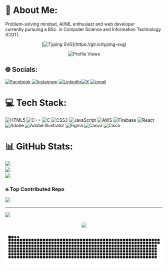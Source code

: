# 💫 About Me:
Problem-solving mindset, AI/ML enthusiast and web developer<br> currently pursuing a BSc. in Computer Science and Information Technology (CSIT).

<div align="center">
  
  [![Typing SVG](https://readme-typing-svg.herokuapp.com?font=Fira+Code&size=22&duration=3000&pause=1000&color=36BCF7&center=true&vCenter=true&width=600&lines=Passionate+about+Web+Development;Open+Source+Contributer;Graphic+Designer;Welcome+to+my+GitHub+Profile!)](https://git.io/typing-svg)
  
  ![Profile Views](https://komarev.com/ghpvc/?username=rajanpanth&label=Profile%20views&color=36BCF7&style=for-the-badge)
  
</div>


## 🌐 Socials:
[![Facebook](https://img.shields.io/badge/Facebook-%231877F2.svg?logo=Facebook&logoColor=white)](https://www.facebook.com/rajan.pantha.7583) [![Instagram](https://img.shields.io/badge/Instagram-%23E4405F.svg?logo=Instagram&logoColor=white)](https://www.instagram.com/rajanpantha1/) [![LinkedIn](https://img.shields.io/badge/LinkedIn-%230077B5.svg?logo=linkedin&logoColor=white)](https://www.linkedin.com/in/rajan-pantha-0777122a7/)[![X](https://img.shields.io/badge/X-black.svg?logo=X&logoColor=white)]([https://x.com/rajanpanth](https://x.com/Rajan_panth)) [![email](https://img.shields.io/badge/Email-D14836?logo=gmail&logoColor=white)](mailto:pantharajan0@gmail.com) 

# 💻 Tech Stack:
![HTML5](https://img.shields.io/badge/html5-%23E34F26.svg?style=for-the-badge&logo=html5&logoColor=white) ![C++](https://img.shields.io/badge/c++-%2300599C.svg?style=for-the-badge&logo=c%2B%2B&logoColor=white) ![C](https://img.shields.io/badge/c-%2300599C.svg?style=for-the-badge&logo=c&logoColor=white) ![CSS3](https://img.shields.io/badge/css3-%231572B6.svg?style=for-the-badge&logo=css3&logoColor=white) ![JavaScript](https://img.shields.io/badge/javascript-%23323330.svg?style=for-the-badge&logo=javascript&logoColor=%23F7DF1E) ![AWS](https://img.shields.io/badge/AWS-%23FF9900.svg?style=for-the-badge&logo=amazon-aws&logoColor=white) ![Firebase](https://img.shields.io/badge/firebase-%23039BE5.svg?style=for-the-badge&logo=firebase) ![React](https://img.shields.io/badge/react-%2320232a.svg?style=for-the-badge&logo=react&logoColor=%2361DAFB) ![Adobe](https://img.shields.io/badge/adobe-%23FF0000.svg?style=for-the-badge&logo=adobe&logoColor=white) ![Adobe Illustrator](https://img.shields.io/badge/adobe%20illustrator-%23FF9A00.svg?style=for-the-badge&logo=adobe%20illustrator&logoColor=white) ![Figma](https://img.shields.io/badge/figma-%23F24E1E.svg?style=for-the-badge&logo=figma&logoColor=white) ![Canva](https://img.shields.io/badge/Canva-%2300C4CC.svg?style=for-the-badge&logo=Canva&logoColor=white) ![Cisco](https://img.shields.io/badge/cisco-%23049fd9.svg?style=for-the-badge&logo=cisco&logoColor=black) 
# 📊 GitHub Stats:
![](https://github-readme-stats.vercel.app/api?username=rajanpanth&theme=dark&hide_border=false&include_all_commits=false&count_private=false)<br/>
![](https://nirzak-streak-stats.vercel.app/?user=rajanpanth&theme=dark&hide_border=false)<br/>
![](https://github-readme-stats.vercel.app/api/top-langs/?username=rajanpanth&theme=dark&hide_border=false&include_all_commits=false&count_private=false&layout=compact)



### 🔝 Top Contributed Repo
![](https://github-contributor-stats.vercel.app/api?username=rajanpanth&limit=5&theme=dark&combine_all_yearly_contributions=true)

---
[![](https://visitcount.itsvg.in/api?id=rajanpanth&icon=0&color=0)](https://visitcount.itsvg.in)

<div align="center">
  <img src="https://capsule-render.vercel.app/api?type=waving&color=gradient&height=100&section=footer&animation=twinkling"/>
</div>

![snake gif](https://github.com/rajanpanth/rajanpanth/blob/output/github-snake-dark.svg)
<!-- Proudly created with GPRM ( https://gprm.itsvg.in ) -->
